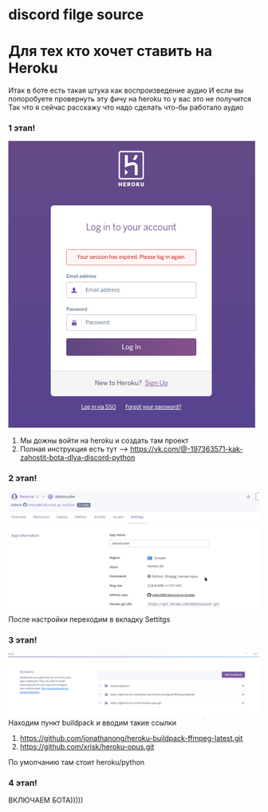 # discord filge source
#  Для тех кто хочет ставить на Heroku #
Итак в боте есть такая штука как воспроизведение аудио
И если вы попоробуете провернуть эту фичу на heroku то у вас это не получится
Так что я сейчас расскажу что надо сделать что-бы работало аудио
### 1 этап! ###
![фотка](https://github.com/votin306/discord-filge/blob/main/picture/auth.png "Вход")
1) Мы дожны войти на heroku и создать там проект
2) Полная инструкция есть тут --> https://vk.com/@-197363571-kak-zahostit-bota-dlya-discord-python
### 2 этап! ###
![фотка](https://github.com/votin306/discord-filge/blob/main/picture/setting.png "Настройка")
После настройки переходим в вкладку Settitgs
### 3 этап! ###
![фотка](https://github.com/votin306/discord-filge/blob/main/picture/buildpack.png "buildpack")
Находим пункт buildpack и вводим такие ссылки 
1) https://github.com/jonathanong/heroku-buildpack-ffmpeg-latest.git
2) https://github.com/xrisk/heroku-opus.git

По умолчанию там стоит heroku/python
### 4 этап! ###
ВКЛЮЧАЕМ БОТА)))))
